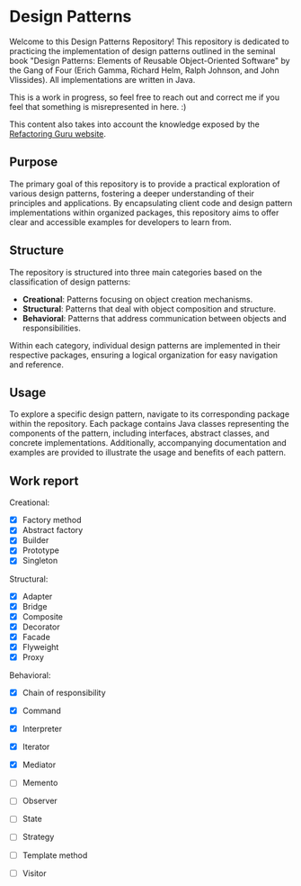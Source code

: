 # Design Patterns

Welcome to this Design Patterns Repository! This repository is dedicated to practicing the implementation of design patterns outlined in the seminal book "Design Patterns: Elements of Reusable Object-Oriented Software" by the Gang of Four (Erich Gamma, Richard Helm, Ralph Johnson, and John Vlissides). All implementations are written in Java.

This is a work in progress, so feel free to reach out and correct me if you feel that something is misrepresented in here. :) 

This content also takes into account the knowledge exposed by the [Refactoring Guru website](https://refactoring.guru/design-patterns).

## Purpose

The primary goal of this repository is to provide a practical exploration of various design patterns, fostering a deeper understanding of their principles and applications. By encapsulating client code and design pattern implementations within organized packages, this repository aims to offer clear and accessible examples for developers to learn from.

## Structure

The repository is structured into three main categories based on the classification of design patterns:

- **Creational**: Patterns focusing on object creation mechanisms.
- **Structural**: Patterns that deal with object composition and structure.
- **Behavioral**: Patterns that address communication between objects and responsibilities.

Within each category, individual design patterns are implemented in their respective packages, ensuring a logical organization for easy navigation and reference.

## Usage

To explore a specific design pattern, navigate to its corresponding package within the repository. Each package contains Java classes representing the components of the pattern, including interfaces, abstract classes, and concrete implementations. Additionally, accompanying documentation and examples are provided to illustrate the usage and benefits of each pattern.

## Work report 

Creational:
- [x] Factory method
- [x] Abstract factory
- [x] Builder
- [x] Prototype
- [x] Singleton

Structural:
- [x] Adapter
- [x] Bridge
- [x] Composite
- [x] Decorator
- [x] Facade
- [x] Flyweight
- [x] Proxy

Behavioral:
- [x] Chain of responsibility
- [x] Command
- [x] Interpreter
- [x] Iterator
- [x] Mediator
- [ ] Memento
- [ ] Observer
- [ ] State
- [ ] Strategy
- [ ] Template method
- [ ] Visitor

